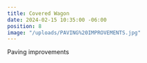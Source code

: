 ```yaml
---
title: Covered Wagon
date: 2024-02-15 10:35:00 -06:00
position: 8
image: "/uploads/PAVING%20IMPROVEMENTS.jpg"
---
```


Paving improvements